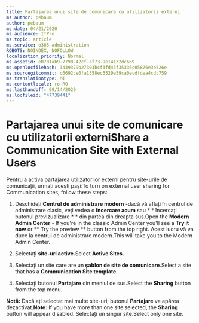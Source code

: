 ```yaml
---
title: Partajarea unui site de comunicare cu utilizatorii externi
ms.author: pebaum
author: pebaum
ms.date: 04/21/2020
ms.audience: ITPro
ms.topic: article
ms.service: o365-administration
ROBOTS: NOINDEX, NOFOLLOW
localization_priority: Normal
ms.assetid: e0701ab9-7798-42cf-af73-9e14132dc669
ms.openlocfilehash: 3439379b27303bcf3fd43f35336c05876e3e526e
ms.sourcegitcommit: c6692ce0fa1358ec3529e59ca0ecdfdea4cdc759
ms.translationtype: MT
ms.contentlocale: ro-RO
ms.lasthandoff: 09/14/2020
ms.locfileid: "47739441"
---
```

# <a name="share-a-communication-site-with-external-users"></a><span data-ttu-id="a0137-102">Partajarea unui site de comunicare cu utilizatorii externi</span><span class="sxs-lookup"><span data-stu-id="a0137-102">Share a Communication Site with External Users</span></span>

<span data-ttu-id="a0137-103">Pentru a activa partajarea utilizatorilor externi pentru site-urile de comunicații, urmați acești pași:</span><span class="sxs-lookup"><span data-stu-id="a0137-103">To turn on external user sharing for Communication sites, follow these steps:</span></span> 
  
1. <span data-ttu-id="a0137-104">Deschideți **Centrul de administrare modern** -dacă vă aflați în centrul de administrare clasic, veți vedea o **încercare acum** sau \* \* încercați butonul previzualizare \* \* din partea din dreapta sus.</span><span class="sxs-lookup"><span data-stu-id="a0137-104">Open the **Modern Admin Center** - If you're in the classic Admin Center you'll see a **Try it now** or \*\* Try the preview \*\* button from the top right.</span></span> <span data-ttu-id="a0137-105">Acest lucru vă va duce la centrul de administrare modern.</span><span class="sxs-lookup"><span data-stu-id="a0137-105">This will take you to the Modern Admin Center.</span></span> 
  
2. <span data-ttu-id="a0137-106">Selectați **site-uri active.**</span><span class="sxs-lookup"><span data-stu-id="a0137-106">Select **Active Sites.**</span></span>
  
3. <span data-ttu-id="a0137-107">Selectați un site care are un **șablon de site de comunicare**.</span><span class="sxs-lookup"><span data-stu-id="a0137-107">Select a site that has a **Communication Site template**.</span></span> 
  
4. <span data-ttu-id="a0137-108">Selectați butonul **Partajare** din meniul de sus.</span><span class="sxs-lookup"><span data-stu-id="a0137-108">Select the **Sharing** button from the top menu.</span></span> 
  
 <span data-ttu-id="a0137-109">**Notă:** Dacă ați selectat mai multe site-uri, butonul **Partajare** va apărea dezactivat.</span><span class="sxs-lookup"><span data-stu-id="a0137-109">**Note:** If you have more than one site selected, the **Sharing** button will appear disabled.</span></span> <span data-ttu-id="a0137-110">Selectați un singur site.</span><span class="sxs-lookup"><span data-stu-id="a0137-110">Select only one site.</span></span> 
  

